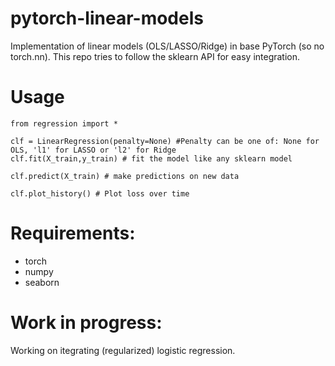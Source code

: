 # pytorch-linear-models
Implementation of linear models (OLS/LASSO/Ridge) in base PyTorch (so no torch.nn). This repo tries to follow the sklearn API for easy integration.

# Usage
```
from regression import *

clf = LinearRegression(penalty=None) #Penalty can be one of: None for  OLS, 'l1' for LASSO or 'l2' for Ridge
clf.fit(X_train,y_train) # fit the model like any sklearn model

clf.predict(X_train) # make predictions on new data

clf.plot_history() # Plot loss over time
``` 

# Requirements:
* torch
* numpy
* seaborn

#  Work in progress:
Working on itegrating (regularized) logistic regression.
